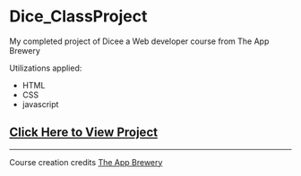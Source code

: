 # Dice_ClassProject

My completed project of Dicee
  a Web developer course from The App Brewery 

Utilizations applied:
  * HTML
  * CSS
  * javascript


<a href="https://jimbrayrcp.github.io/Dice_ClassProject/"><h2>Click Here to View Project</h2></a>

<hr>
Course creation credits
<a href="https://www.appbrewery.co">The App Brewery</a>
